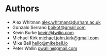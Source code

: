 Authors
=======

- Alex Whitman <alex.whitman@durham.ac.uk>
- Gonzalo Serrano <boikot@gmail.com>
- Kevin Burke <kevin@twilio.com>
- Michael Kirk <michael.john.kirk@gmail.com>
- Mike Bell <hello@mikebell.io>
- Peter Wallin <pwallin@gmail.com>
